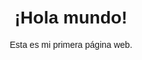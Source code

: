 <!DOCTYPE html>
<html lang="es">
<head>
    <meta charset="UTF-8">
    <meta name="viewport" content="width=device-width, initial-scale=1.0">
    <title>Mi primera página</title>
    <style>
        body { font-family: Arial; text-align: center; margin-top: 50px; }
    </style>
</head>
<body>
    <h1>¡Hola mundo!</h1>
    <p>Esta es mi primera página web.</p>
</body>
</html>
